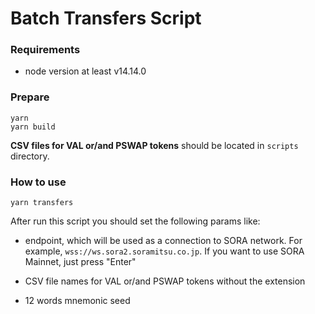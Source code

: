 # Batch Transfers Script

### Requirements
* node version at least v14.14.0

### Prepare
```
yarn
yarn build
```
**CSV files for VAL or/and PSWAP tokens** should be located in `scripts` directory.

### How to use
```
yarn transfers
```

After run this script you should set the following params like:

- endpoint, which will be used as a connection to SORA network. For example, `wss://ws.sora2.soramitsu.co.jp`.
If you want to use SORA Mainnet, just press "Enter"

- CSV file names for VAL or/and PSWAP tokens without the extension

- 12 words mnemonic seed
